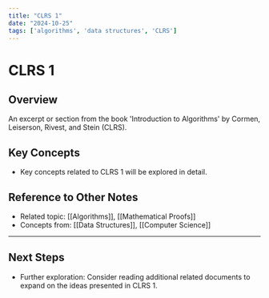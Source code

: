 ```yaml
---
title: "CLRS 1"
date: "2024-10-25"
tags: ['algorithms', 'data structures', 'CLRS']
---
```


# CLRS 1

## Overview

An excerpt or section from the book 'Introduction to Algorithms' by Cormen, Leiserson, Rivest, and Stein (CLRS).

## Key Concepts

- Key concepts related to CLRS 1 will be explored in detail.
  
## Reference to Other Notes

- Related topic: [[Algorithms]], [[Mathematical Proofs]]
- Concepts from: [[Data Structures]], [[Computer Science]]
---

## Next Steps

- Further exploration: Consider reading additional related documents to expand on the ideas presented in CLRS 1.
